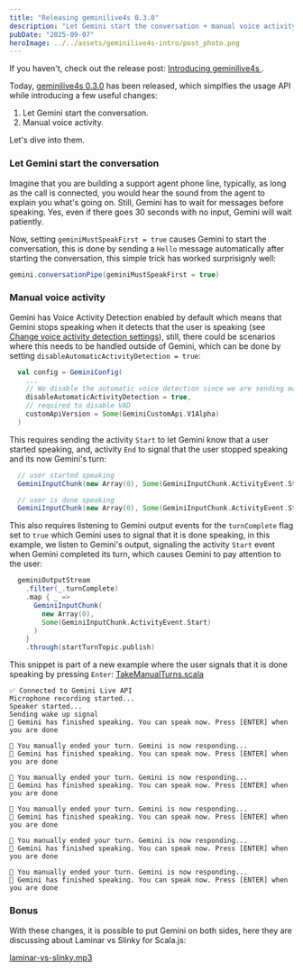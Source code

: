 ```yaml
---
title: "Releasing geminilive4s 0.3.0"
description: "Let Gemini start the conversation + manual voice activity"
pubDate: "2025-09-07"
heroImage: ../../assets/geminilive4s-intro/post_photo.png
---
```


If you haven't, check out the release post: [Introducing geminilive4s ](https://alexitc.com/blog/2025-08-25-introducing-geminilive4s/).

Today, [geminilive4s 0.3.0](https://github.com/AlexITC/geminilive4s/releases/tag/v0.3.0) has been released, which simplfies the usage API while introducing a few useful changes:

1. Let Gemini start the conversation.
2. Manual voice activity.

Let's dive into them.

### Let Gemini start the conversation

Imagine that you are building a support agent phone line, typically, as long as the call is connected, you would hear the sound from the agent to explain you what's going on. Still, Gemini has to wait for messages before speaking. Yes, even if there goes 30 seconds with no input, Gemini will wait patiently.

Now, setting `geminiMustSpeakFirst = true` causes Gemini to start the conversation, this is done by sending a `Hello` message automatically after starting the conversation, this simple trick has worked surprisignly well: 

```scala
gemini.conversationPipe(geminiMustSpeakFirst = true)
```


### Manual voice activity

Gemini has Voice Activity Detection enabled by default which means that Gemini stops speaking when it detects that the user is speaking 
(see [Change voice activity detection settings](https://cloud.google.com/vertex-ai/generative-ai/docs/live-api/streamed-conversations#voice-activity-detection)), still, there could be scenarios where this needs to be handled outside of Gemini, which can be done by setting `disableAutomaticActivityDetection = true`:

```scala
  val config = GeminiConfig(
    ...
    // We disable the automatic voice detection since we are sending manual signals
    disableAutomaticActivityDetection = true,
    // required to disable VAD
    customApiVersion = Some(GeminiCustomApi.V1Alpha)
  )
```

This requires sending the activity `Start` to let Gemini know that a user started speaking, and, activity `End` to signal that the user stopped speaking and its now Gemini's turn:

```scala
  // user started speaking
  GeminiInputChunk(new Array(0), Some(GeminiInputChunk.ActivityEvent.Start))

  // user is done speaking
  GeminiInputChunk(new Array(0), Some(GeminiInputChunk.ActivityEvent.Start))
```

This also requires listening to Gemini output events for the `turnComplete` flag set to `true` which Gemini uses to signal that it is done speaking, in this example, we listen to Gemini's output, signaling the activity `Start` event when Gemini completed its turn, which causes Gemini to pay attention to the user:

```scala
  geminiOutputStream
    .filter(_.turnComplete)
    .map { _ =>
      GeminiInputChunk(
        new Array(0),
        Some(GeminiInputChunk.ActivityEvent.Start)
      )
    }
    .through(startTurnTopic.publish)
```

This snippet is part of a new example where the user signals that it is done speaking by pressing `Enter`: [TakeManualTurns.scala](https://github.com/AlexITC/geminilive4s/blob/f3aba11e0c6bd0995ad70253e50c42182063137d/examples/TakeManualTurns.scala)



```shell
✅ Connected to Gemini Live API
Microphone recording started...
Speaker started...
Sending wake up signal
🤖 Gemini has finished speaking. You can speak now. Press [ENTER] when you are done

🤫 You manually ended your turn. Gemini is now responding...
🤖 Gemini has finished speaking. You can speak now. Press [ENTER] when you are done

🤫 You manually ended your turn. Gemini is now responding...
🤖 Gemini has finished speaking. You can speak now. Press [ENTER] when you are done

🤫 You manually ended your turn. Gemini is now responding...
🤖 Gemini has finished speaking. You can speak now. Press [ENTER] when you are done

🤫 You manually ended your turn. Gemini is now responding...
🤖 Gemini has finished speaking. You can speak now. Press [ENTER] when you are done

🤫 You manually ended your turn. Gemini is now responding...
🤖 Gemini has finished speaking. You can speak now. Press [ENTER] when you are done
```

### Bonus
With these changes, it is possible to put Gemini on both sides, here they are discussing about Laminar vs Slinky for Scala.js:

[laminar-vs-slinky.mp3](/posts/geminilive4s-0-3-0/laminar-vs-slinky.mp3)
